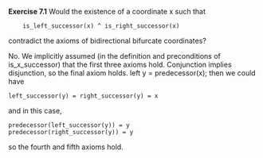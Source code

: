 **Exercise 7.1** Would the existence of a coordinate x such that

        is_left_successor(x) ^ is_right_successor(x)

contradict the axioms of bidirectional bifurcate coordinates?

No.  We implicitly assumed (in the definition and preconditions of is_x_successor) that the first three axioms hold.  Conjunction implies disjunction, so the final axiom holds.  left y = predecessor(x); then we could have

    left_successor(y) = right_successor(y) = x

and in this case,

    predecessor(left_successor(y)) = y
    predecessor(right_successor(y)) = y

so the fourth and fifth axioms hold.
